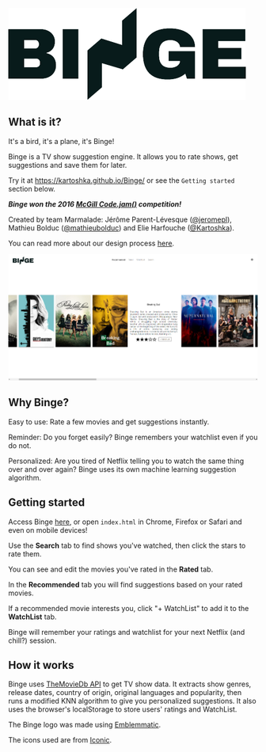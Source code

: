 ![Binge](Binge.png?raw=true)

## What is it?
It's a bird, it's a plane, it's Binge!

Binge is a TV show suggestion engine. It allows you to rate shows, get suggestions and save them for later.

Try it at https://kartoshka.github.io/Binge/ or see the `Getting started` section below.

**_Binge won the 2016 [McGill Code.jam()](http://codejam.mcgilleus.ca/) competition!_**

Created by team Marmalade: Jérôme Parent-Lévesque ([@jeromepl](https://github.com/jeromepl)), Mathieu Bolduc ([@mathieubolduc](https://github.com/mathieubolduc)) and Elie Harfouche ([@Kartoshka](https://github.com/Kartoshka)).

You can read more about our design process [here](./design-process.md).

![Screenshot](Capture.PNG?raw=true)

## Why Binge?
Easy to use: Rate a few movies and get suggestions instantly.

Reminder: Do you forget easily? Binge remembers your watchlist even if you do not.

Personalized: Are you tired of Netflix telling you to watch the same thing over and over again? Binge uses its own machine learning suggestion algorithm.

## Getting started
Access Binge [here](https://kartoshka.github.io/Binge/), or open `index.html` in Chrome, Firefox or Safari and even on mobile devices!

Use the **Search** tab to find shows you've watched, then click the stars to rate them.

You can see and edit the movies you've rated in the **Rated** tab.

In the **Recommended** tab you will find suggestions based on your rated movies.

If a recommended movie interests you, click "+ WatchList" to add it to the **WatchList** tab.

Binge will remember your ratings and watchlist for your next Netflix (and chill?) session.

## How it works
Binge uses [TheMovieDb API](https://www.themoviedb.org/) to get TV show data. It extracts show genres, release dates, country of origin, original languages and popularity, then runs a modified KNN algorithm to give you personalized suggestions.
It also uses the browser's localStorage to store users' ratings and WatchList.

The Binge logo was made using [Emblemmatic](https://emblemmatic.org/markmaker/#/).

The icons used are from [Iconic](https://useiconic.com/).
